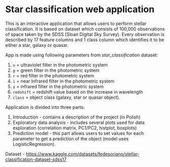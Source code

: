 # Star classification web application
This is an interactive application that allows users to perform stellar classification. It is based on dataset which consists of 100,000 observations of space taken by the SDSS (Sloan Digital Sky Survey). Every observation is described by 17 feature columns and 1 class column which identifies it to be either a star, galaxy or quasar.

App is made using following parameters from _star_classification_ dataset:
1. `u` = ultraviolet filter in the photometric system
2. `g` = green filter in the photometric system
3. `r` = red filter in the photometric system
4. `i` = near Infrared filter in the photometric system
5. `z` = infrared filter in the photometric system
6. `redshift` = redshift value based on the increase in wavelength
7. `class` = object class (galaxy, star or quasar object).

Application is divided into three parts:
1. Introduction - contains a description of the project (in Polish)
2. Exploratory data analysis - includes several plots used for data exploration (correlation matrix, PC1/PC2, histplot, boxplots)
3. Prediction model - this part allows users to set values for each parameter to get a prediction of the object (model uses LogisticRegression).

Dataset - https://www.kaggle.com/datasets/fedesoriano/stellar-classification-dataset-sdss17







